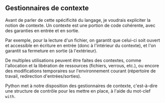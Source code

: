 ## Gestionnaires de contexte

Avant de parler de cette spécificité du langage, je voudrais expliciter la notion de contexte.
Un contexte est une portion de code cohérente, avec des garanties en entrée et en sortie.

Par exemple, pour la lecture d'un fichier, on garantit que celui-ci soit ouvert et accessible en écriture en entrée (donc à l'intérieur du contexte), et l'on garantit sa fermeture en sortie (à l'extérieur).

De multiples utilisations peuvent être faites des contextes, comme l'allocation et la libération de ressources (fichiers, verrous, etc.), ou encore des modifications temporaires sur l'environnement courant (répertoire de travail, redirection d'entrées/sorties).

Python met à notre disposition des gestionnaires de contexte, c'est-à-dire une structure de contrôle pour les mettre en place, à l'aide du mot-clef `with`.

